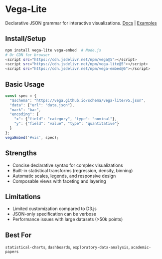 # Vega-Lite
Declarative JSON grammar for interactive visualizations. [Docs](https://vega.github.io/vega-lite/) | [Examples](https://vega.github.io/vega-lite/examples/)

## Install/Setup
```bash
npm install vega-lite vega-embed  # Node.js
# Or CDN for browser
<script src="https://cdn.jsdelivr.net/npm/vega@5"></script>
<script src="https://cdn.jsdelivr.net/npm/vega-lite@5"></script>
<script src="https://cdn.jsdelivr.net/npm/vega-embed@6"></script>
```

## Basic Usage
```javascript
const spec = {
  "$schema": "https://vega.github.io/schema/vega-lite/v5.json",
  "data": {"url": "data.json"},
  "mark": "bar",
  "encoding": {
    "x": {"field": "category", "type": "nominal"},
    "y": {"field": "value", "type": "quantitative"}
  }
};
vegaEmbed('#vis', spec);
```

## Strengths
- Concise declarative syntax for complex visualizations
- Built-in statistical transforms (regression, density, binning)
- Automatic scales, legends, and responsive design
- Composable views with faceting and layering

## Limitations
- Limited customization compared to D3.js
- JSON-only specification can be verbose
- Performance issues with large datasets (>50k points)

## Best For
`statistical-charts`, `dashboards`, `exploratory-data-analysis`, `academic-papers`